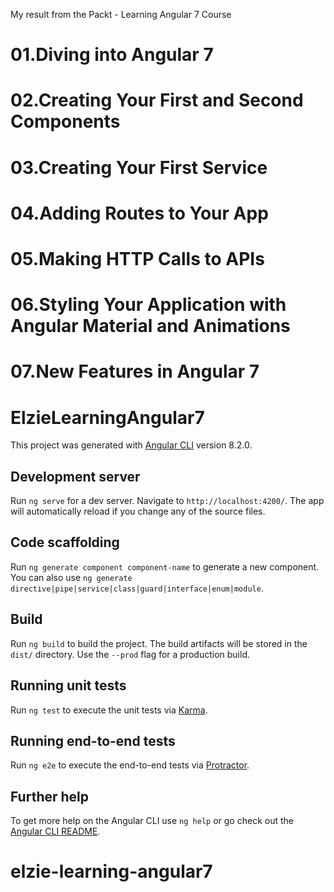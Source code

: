 My result from the Packt - Learning Angular 7 Course 

 # 01.Diving into Angular 7
 # 02.Creating Your First and Second Components
 # 03.Creating Your First Service
 # 04.Adding Routes to Your App
 # 05.Making HTTP Calls to APIs
 # 06.Styling Your Application with Angular Material and Animations
 # 07.New Features in Angular 7
 
 
 
# ElzieLearningAngular7

This project was generated with [Angular CLI](https://github.com/angular/angular-cli) version 8.2.0.

## Development server

Run `ng serve` for a dev server. Navigate to `http://localhost:4200/`. The app will automatically reload if you change any of the source files.

## Code scaffolding

Run `ng generate component component-name` to generate a new component. You can also use `ng generate directive|pipe|service|class|guard|interface|enum|module`.

## Build

Run `ng build` to build the project. The build artifacts will be stored in the `dist/` directory. Use the `--prod` flag for a production build.

## Running unit tests

Run `ng test` to execute the unit tests via [Karma](https://karma-runner.github.io).

## Running end-to-end tests

Run `ng e2e` to execute the end-to-end tests via [Protractor](http://www.protractortest.org/).

## Further help

To get more help on the Angular CLI use `ng help` or go check out the [Angular CLI README](https://github.com/angular/angular-cli/blob/master/README.md).
# elzie-learning-angular7

